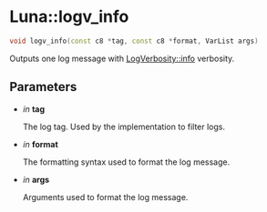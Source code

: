 # Luna::logv_info

```c++
void logv_info(const c8 *tag, const c8 *format, VarList args)
```

Outputs one log message with [LogVerbosity::info](group___runtime_log_1ggaaa645d680acae5981bbcd34580811bf2acaf9b6b99962bf5c2264824231d7a40c.md) verbosity. 



## Parameters
* *in* **tag**

    The log tag. Used by the implementation to filter logs. 

* *in* **format**

    The formatting syntax used to format the log message. 

* *in* **args**

    Arguments used to format the log message. 

